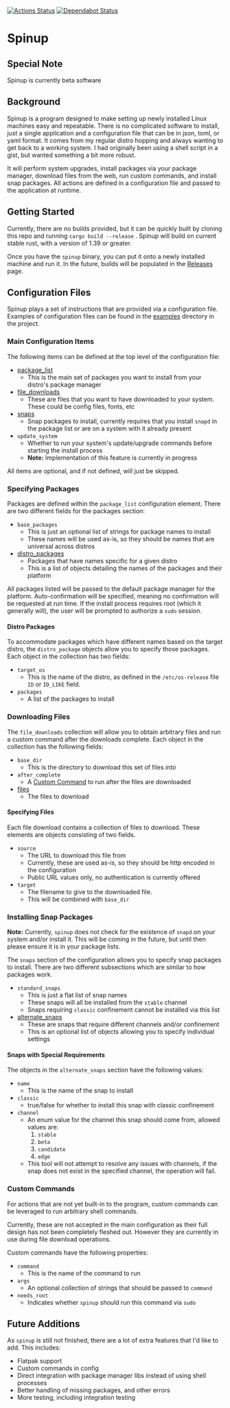 [![Actions Status](https://github.com/stevepentland/spinup/workflows/Rust/badge.svg)](https://github.com/stevepentland/spinup/actions) [![Dependabot Status](https://api.dependabot.com/badges/status?host=github&repo=stevepentland/spinup&identifier=220822410)](https://dependabot.com)

# Spinup

## Special Note

Spinup is currently beta software

## Background

Spinup is a program designed to make setting up newly installed Linux machines easy and repeatable. There is no complicated software to install, just a single application and a configuration file that can be in json, toml, or yaml format. It comes from my regular distro
hopping and always wanting to get back to a working system. I had originally been using a shell script in a gist, but wanted something a bit more robust.

It will perform system upgrades, install packages via your package manager, download files from the web, run custom commands, and install snap packages. All actions are defined in a configuration file and passed to the application at runtime.

## Getting Started

Currently, there are no builds provided, but it can be quickly built by cloning this repo and running `cargo build --release` . Spinup will build on current stable rust, with a version of 1.39 or greater.

Once you have the `spinup` binary, you can put it onto a newly installed machine and run it. In the future, builds will be populated in the [Releases](https://github.com/stevepentland/spinup/releases) page.

## Configuration Files

Spinup plays a set of instructions that are provided via a configuration file. Examples of configuration files can be found in the [examples](https://github.com/stevepentland/spinup/tree/master/examples) directory in the project.

### Main Configuration Items

The following items can be defined at the top level of the configuration file:

* [package_list](#specifying-packages) 
  + This is the main set of packages you want to install from your distro's package manager
* [file_downloads](#downloading-files) 
  + These are files that you want to have downloaded to your system. These could be config files, fonts, etc
* [snaps](#installing-snap-packages) 
  + Snap packages to install, currently requires that you install `snapd` in the package list or are on a system with it already present 
* `update_system` 
  + Whether to run your system's update/upgrade commands before starting the install process
  + **Note:** Implementation of this feature is currently in progress

All items are optional, and if not defined, will just be skipped.

### Specifying Packages

Packages are defined within the `package_list` configuration element. There are two different fields for the packages section:

* `base_packages` 
  + This is just an optional list of strings for package names to install
  + These names will be used as-is, so they should be names that are universal across distros
* [distro_packages](#distro-packages)
  + Packages that have names specific for a given distro
  + This is a list of objects detailing the names of the packages and their platform

All packages listed will be passed to the default package manager for the platform. Auto-confirmation will be specified, meaning no confirmation will be requested at run time. If the install process requires root (which it generally will), the user will be prompted to authorize a `sudo` session.

#### Distro Packages

To accommodate packages which have different names based on the target distro, the `distro_package` objects allow you to specify those packages. Each object in the collection has two fields:

* `target_os` 
  + This is the name of the distro, as defined in the `/etc/os-release` file `ID` or `ID_LIKE` field.
* `packages` 
  + A list of the packages to install

### Downloading Files

The `file_downloads` collection will allow you to obtain arbitrary files and run a custom command after the downloads complete. Each object in the collection has the following fields:

* `base_dir` 
  + This is the directory to download this set of files _into_
* `after_complete` 
  + A [Custom Command](#custom-commands) to run after the files are downloaded
* [files](#specifying-files)
  + The files to download

#### Specifying Files

Each file download contains a collection of files to download. These elements are objects consisting of two fields.

* `source` 
  + The URL to download this file from
  + Currently, these are used as-is, so they should be http encoded in the configuration
  + Public URL values only, no authentication is currently offered
* `target` 
  + The filename to give to the downloaded file.
  + This will be combined with `base_dir` 

### Installing Snap Packages

**Note:** Currently, `spinup` does not check for the existence of `snapd` on your system and/or install it. This will be coming in the future, but until then please ensure it is in your package lists.

The `snaps` section of the configuration allows you to specify snap packages to install. There are two different subsections which are similar to how packages work.

* `standard_snaps` 
  + This is just a flat list of snap names
  + These snaps will all be installed from the `stable` channel
  + Snaps requiring `classic` confinement cannot be installed via this list
* [alternate_snaps](#snaps-with-special-requirements)
  + These are snaps that require different channels and/or confinement
  + This is an optional list of objects allowing you to specify individual settings

#### Snaps with Special Requirements

The objects in the `alternate_snaps` section have the following values:

* `name` 
  + This is the name of the snap to install
* `classic` 
  + true/false for whether to install this snap with classic confinement
* `channel` 
  + An enum value for the channel this snap should come from, allowed values are:
    1. `stable` 
    2. `beta` 
    3. `candidate` 
    4. `edge` 
  + This tool will not attempt to resolve any issues with channels, if the snap does not exist in the specified channel, the operation will fail.

### Custom Commands

For actions that are not yet built-in to the program, custom commands can be leveraged to run arbitrary shell commands.

Currently, these are not accepted in the main configuration as their full design has not been completely fleshed out. However they are currently in use during file download operations.

Custom commands have the following properties:

* `command` 
  + This is the name of the command to run
* `args` 
  + An optional collection of strings that should be passed to `command` 
* `needs_root` 
  + Indicates whether `spinup` should run this command via `sudo` 

## Future Additions

As `spinup` is still not finished, there are a lot of extra features that I'd like to add. This includes:

* Flatpak support
* Custom commands in config
* Direct integration with package manager libs instead of using shell processes
* Better handling of missing packages, and other errors
* More testing, including integration testing

